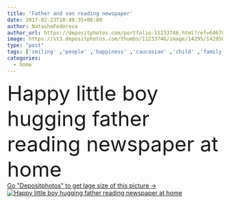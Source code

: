 ```yaml
---
title: 'Father and son reading newspaper'
date: 2017-02-23T10:49:35+00:00
author: NatashaFedorova
author_url: https://depositphotos.com/portfolio-11233746.html?ref=64678756
image: https://st3.depositphotos.com/thumbs/11233746/image/14295/142950301/api_thumb_450.jpg?forcejpeg=true
type: "post"
tags: ['smiling' ,'people' ,'happiness' ,'caucasian' ,'child' ,'family' ,'man' ,'european' ,'boy' ,'childhood' ,'kid' ,'resting' ,'newspaper' ,'home' ,'together' ,'togetherness' ,'reading' ,'son' ,'casual' ,'relaxing' ,'parent' ,'hugging' ,'dad' ,'father' ,'embracing' ,'relationship' ,'parenthood' ,'preteen' ,'daddy' ,'boyhood' ,'Pre Adolescent Child' ]
categories: 
  - home
---
```

<div aling="center">
            <font size="60"> Happy little boy hugging father reading newspaper at home</font>   
</div>
<div>
    <a href='https://depositphotos.com/142950301/stock-photo-father-and-son-reading-newspaper.html?ref=64678756' target=_blank > Go "Depositphotos" to get lage size of this picture ->
        <img href='https://depositphotos.com/142950301/stock-photo-father-and-son-reading-newspaper.html?ref=64678756' src='https://st3.depositphotos.com/11233746/14295/i/950/depositphotos_142950301-stock-photo-father-and-son-reading-newspaper.jpg?forcejpeg=true' alt='Happy little boy hugging father reading newspaper at home' >
    </a>
</div>
